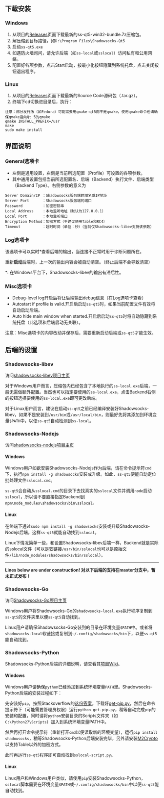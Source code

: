 ## 下载安装 ##
### Windows ###
1. 从项目的[Releases](https://github.com/librehat/shadowsocks-qt5/releases)页面下载最新的ss-qt5-win32-bundle.7z压缩包。
2. 解压缩到目标路径，如`D:\Program Files\Shadowsocks-Qt5`
3. 启动`ss-qt5.exe`
4. 如遇防火墙询问，请允许后端（如`ss-local`或`sslocal`）访问私有和公用网络。
5. 配置好各项参数，点击Start启动，按最小化按钮隐藏到系统托盘，点击关闭按钮退出程序。

### Linux ###
1. 从项目的[Releases](https://github.com/librehat/shadowsocks-qt5/releases)页面下载最新的Source Code源码包（.tar.gz）。
2. 终端下cd切换进目录后，执行：
```
注意：部分发行版（如Fedora）可能需要用qmake-qt5而不是qmake，使用qmake命令也请确保qmake指向Qt 5的qmake
qmake INSTALL_PREFIX=/usr
make
sudo make install
```

## 界面说明 ##
### General选项卡 ###
- 左侧是通用设置，右侧是当前所选配置（Profile）可设置的各项参数。
- 其中通用设置包括当前所选配置名、后端（Backend）执行文件、后端类型（Backend Type）。右侧参数的意义为

```
Server Domain/IP ：Shadowsocks服务端的域名或IP地址
Server Port      ：Shadowsocks服务端的端口
Password         ：加密密钥串
Local Address    ：本地监听地址（默认为127.0.0.1）
Local Port       ：本地监听端口
Encryption Method：加密方式（不建议使用Table和RC4）
Timeout          ：超时时间（单位：秒）（当前仅Shadowsocks-libev支持该参数）
```

### Log选项卡 ###
该选项卡可以实时*查看后端的输出，当连接不正常时用于诊断问题所在。

重新**启动**后端时，上一次的输出内容会被自动清空。（终止后端不会导致清空）

*: 在Windows平台下，Shadowsocks-libev的输出有滞后性。

### Misc选项卡 ###
- Debug-level log开启后将让后端输出debug信息（在Log选项卡查看）
- Autostart if profile is valid.开启后启动`ss-qt5`时，如果当前配置文件有效将自动启动后端。
- Auto hide main window when started.开启后启动`ss-qt5`时将自动隐藏到系统托盘（此选项和后端启动无关联）。

注意：Misc选项卡的内容改动并保存后，需要重新启动后端或`ss-qt5`才能生效。

## 后端的设置 ##
### Shadowsocks-libev ###
访问[shadowsocks-libev项目主页](https://github.com/madeye/shadowsocks-libev)

对于Windows用户而言，压缩包内已经包含了本地执行的`ss-local.exe`后端，一般无需做额外配置。当然也可以指定要使用的`ss-local.exe`，点击Backend右侧的按钮选择要使用的`ss-local.exe`即可更改后端。

对于Linux用户而言，建议在启动`ss-qt5`之前已经编译安装好Shadowsocks-libev，如果不是安装到`/usr/bin`或`/usr/local/bin`，则最好先将其添加到环境变量`$PATH`中，以便`ss-qt5`自动检测到`ss-local`。

### Shadowsocks-Nodejs ###
访问[shadowsocks-nodejs项目主页](https://github.com/clowwindy/shadowsocks-nodejs)
#### Windows ####
Windows用户如欲安装Shadowsocks-Nodejs作为后端，请在命令提示符`cmd`下，执行`npm install -g shadowsocks`安装或升级。如此，`ss-qt5`便能自动定位批处理文件`sslocal.cmd`。

`ss-qt5`会自动从`sslocal.cmd`的目录下去找真实的`sslocal`文件并调用`node`启动`sslocal`，所以请不要直接指定Backend到`npm\node_modules\shadowsocks\bin\sslocal`。

#### Linux ####
在终端下通过`sudo npm install -g shadowsocks`安装或升级Shadowsocks-Nodejs后端。这样`ss-qt5`就能自动找到`sslocal`。

Linux下情况简单一些，和设置Shadowsocks-libev后端一样，Backend就是实际的sslocal文件（可以是软链接`/usr/bin/sslocal`也可以是原始文件`/lib/node_modules/shadowsocks/bin/sslocal`）。


***

**Lines below are under construction!    对以下后端的支持在master分支中，暂未正式发布！**

### Shadowsocks-Go ###
访问[Shadowsocks-Go项目主页](https://github.com/shadowsocks/shadowsocks-go)

Windows用户将Shadowsocks-Go的`shadowsocks-local.exe`执行程序复制到`ss-qt5`的文件夹里以便`ss-qt5`自动找到。

Linux用户请确保Shadowsocks-Go安装到的目录在环境变量`$PATH`中。或者将`shadowsocks-local`软链接或复制到`~/.config/shadowsocks/bin`下，以便`ss-qt5`能自动找到。

### Shadowsocks-Python ###
Shadowsocks-Python后端的详细说明，请查看其[项目Wiki](https://github.com/clowwindy/shadowsocks/wiki/Shadowsocks-%E4%BD%BF%E7%94%A8%E8%AF%B4%E6%98%8E)。
#### Windows ####
Windows用户请确保`python`已经添加到系统环境变量`PATH`里。Shadowsocks-Python后端的安装过程如下：

先安装好`pip`，按照Stackoverflow的[这份答案](http://stackoverflow.com/questions/4750806/how-to-install-pip-on-windows)。下载好[get-pip.py](https://raw.github.com/pypa/pip/master/contrib/get-pip.py)，然后在命令提示符下（可能需要管理员权限）运行`python get-pip.py`，稍等自动完成`pip`的安装和配置，同时请将`python`安装目录的Scripts文件夹（如`C:\Python27\Scripts`）加入到系统环境变量PATH中。

然后再打开命令提示符（重新打开`cmd`以便读取新的环境变量），运行`pip install shadowsocks`，稍等Shadowsocks-Python后端安装完毕，另外请安装[M2Crypto](http://chandlerproject.org/Projects/MeTooCrypto#Downloads)以支持Table以外的加密方式。

此时再运行`ss-qt5`程序即可自动找到`sslocal-script.py`。

#### Linux ####
Linux用户和Windows用户类似，请使用`pip`安装Shadowsocks-Python，`sslocal`脚本需要在环境变量`$PATH`或`~/.config/shadowsocks/bin`中以便`ss-qt5`能自动找到。